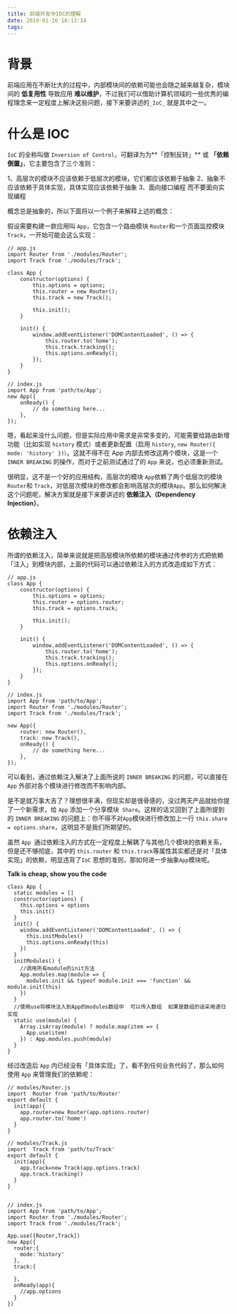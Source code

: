 ```yaml
---
title: 前端开发中IOC的理解
date: 2019-01-16 18:13:14
tags:
---
```


# 背景

前端应用在不断壮大的过程中，内部模块间的依赖可能也会随之越来越复杂，模块间的 **低复用性** 导致应用 **难以维护**，不过我们可以借助计算机领域的一些优秀的编程理念来一定程度上解决这些问题，接下来要讲述的`_IoC_` 就是其中之一。

# 什么是 IOC

`IoC` 的全称叫做 `Inversion of Control`，可翻译为为**「控制反转」** 或 **「依赖倒置」**，它主要包含了三个准则：

1、高层次的模块不应该依赖于低层次的模块，它们都应该依赖于抽象
2、抽象不应该依赖于具体实现，具体实现应该依赖于抽象
3、面向接口编程 而不要面向实现编程

概念总是抽象的，所以下面将以一个例子来解释上述的概念：

假设需要构建一款应用叫 `App`，它包含一个路由模块 `Router`和一个页面监控模块 `Track`，一开始可能会这么实现：

```
// app.js
import Router from './modules/Router';
import Track from './modules/Track';

class App {
    constructor(options) {
        this.options = options;
        this.router = new Router();
        this.track = new Track();

        this.init();
    }

    init() {
        window.addEventListener('DOMContentLoaded', () => {
            this.router.to('home');
            this.track.tracking();
            this.options.onReady();
        });
    }
}

// index.js
import App from 'path/to/App';
new App({
    onReady() {
        // do something here...
    },
});
```

嗯，看起来没什么问题，但是实际应用中需求是非常多变的，可能需要给路由新增功能（比如实现 `history` 模式）或者更新配置（启用 `history`, `new Router({ mode: 'history' })）`。这就不得不在 App 内部去修改这两个模块，这是一个 `INNER BREAKING` 的操作，而对于之前测试通过了的 `App` 来说，也必须重新测试。

很明显，这不是一个好的应用结构，高层次的模块 `App`依赖了两个低层次的模块 `Router`和 `Track`，对低层次模块的修改都会影响高层次的模块`App`。那么如何解决这个问题呢，解决方案就是接下来要讲述的 **依赖注入（Dependency Injection）**。

# 依赖注入

所谓的依赖注入，简单来说就是把高层模块所依赖的模块通过传参的方式把依赖「注入」到模块内部，上面的代码可以通过依赖注入的方式改造成如下方式：

```
// app.js
class App {
    constructor(options) {
        this.options = options;
        this.router = options.router;
        this.track = options.track;

        this.init();
    }

    init() {
        window.addEventListener('DOMContentLoaded', () => {
            this.router.to('home');
            this.track.tracking();
            this.options.onReady();
        });
    }
}

// index.js
import App from 'path/to/App';
import Router from './modules/Router';
import Track from './modules/Track';

new App({
    router: new Router(),
    track: new Track(),
    onReady() {
        // do something here...
    },
});
```
可以看到，通过依赖注入解决了上面所说的 `INNER BREAKING` 的问题，可以直接在 `App` 外部对各个模块进行修改而不影响内部。

是不是就万事大吉了？理想很丰满，但现实却是很骨感的，没过两天产品就给你提了一个新需求，给 `App` 添加一个分享模块` Share`。这样的话又回到了上面所提到的 `INNER BREAKING` 的问题上：你不得不对` App `模块进行修改加上一行 `this.share = options.share`，这明显不是我们所期望的。

虽然 `App `通过依赖注入的方式在一定程度上解耦了与其他几个模块的依赖关系，但是还不够彻底，其中的 `this.router` 和 `this.track`等属性其实都还是对「具体实现」的依赖，明显违背了`IoC` 思想的准则，那如何进一步抽象` App `模块呢。

**Talk is cheap, show you the code**

```
class App {
  static modules = []
  constructor(options) {
    this.options = options
    this.init()
  }
  init() {
    window.addEventListener('DOMContentLoaded', () => {
      this.initModules()
      this.options.onReady(this)
    })
  }
  initModules() {
    //调用所有module的init方法
    App.modules.map(module => {
      modules.init && typeof module.init === 'function' && module.init(this)
    })
  }
  //使用use将模块注入到App的modules数组中  可以传入数组  如果是数组的话采用递归实现
  static use(module) {
    Array.isArray(module) ? module.map(item => {
      App.use(item)
    }) : App.modules.push(module)
  }
}
```

经过改造后 `App` 内已经没有「具体实现」了，看不到任何业务代码了，那么如何使用 `App` 来管理我们的依赖呢：
```
// modules/Router.js
import  Router from 'path/to/Router'
export default {
  init(app){
    app.router=new Router(app.options.router)
    app.router.to('home')
  }
}

// modules/Track.js
import  Track from 'path/to/Track'
export default {
  init(app){
    app.track=new Track(app.options.track)
    app.track.tracking()
  }
}


// index.js
import App from 'path/to/App';
import Router from './modules/Router';
import Track from './modules/Track';

App.use([Router,Track])
new App({
  router:{
    mode:'history'
  },
  track:{

  },
  onReady(app){
    //app.options
  }
})
```